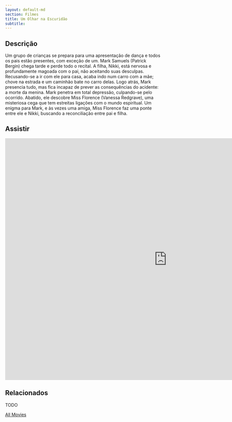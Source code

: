 ```yaml
---
layout: default-md
section: Filmes
title: Um Olhar na Escuridão
subtitle: 
---
```


## Descrição
Um grupo de crianças se prepara para uma apresentação de dança e todos os pais estão presentes, com exceção de um. Mark Samuels (Patrick Bergin) chega tarde e perde todo o recital. A filha, Nikki, está nervosa e profundamente magoada com o pai, não aceitando suas desculpas. Recusando-se a ir com ele para casa, acaba indo num carro com a mãe; chove na estrada e um caminhão bate no carro delas. Logo atrás, Mark presencia tudo, mas fica incapaz de prever as consequências do acidente: a morte da menina. Mark penetra em total depressão, culpando-se pelo ocorrido. Abatido, ele descobre Miss Florence (Vanessa Redgrave), uma misteriosa cega que tem estreitas ligações com o mundo espiritual. Um enigma para Mark, e às vezes uma amiga, Miss Florence faz uma ponte entre ele e Nikki, buscando a reconciliação entre pai e filha.


## Assistir
<iframe width="1041" height="781" src="https://www.youtube.com/embed/UDApNez3Mmw" frameborder="0" allow="accelerometer; autoplay; encrypted-media; gyroscope; picture-in-picture" allowfullscreen></iframe>

## Relacionados
TODO


<a href="/movies" class="button">All Movies</a>